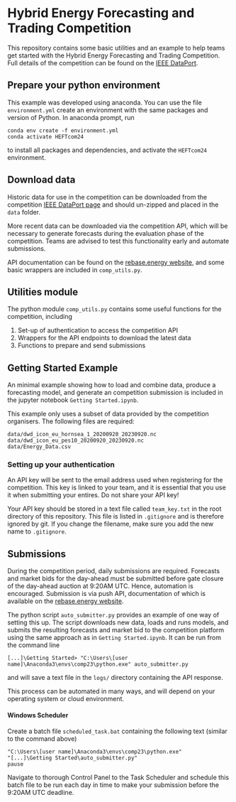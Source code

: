 # Hybrid Energy Forecasting and Trading Competition

This repository contains some basic utilities and an example to help teams get started with the Hybrid Energy Forecasting and Trading Competition. Full details of the competition can be found on the [IEEE DataPort](https://dx.doi.org/10.21227/5hn0-8091).

## Prepare your python environment

This example was developed using anaconda. You can use the file `environment.yml` create an environment with the same packages and version of Python. In anaconda prompt, run
```
conda env create -f environment.yml
conda activate HEFTcom24
```
to install all packages and dependencies, and activate the `HEFTcom24` environment.

## Download data

Historic data for use in the competition can be downloaded from the competition [IEEE DataPort page](https://dx.doi.org/10.21227/5hn0-8091) and should un-zipped and placed in the `data` folder.

More recent data can be downloaded via the competition API, which will be necessary to generate forecasts during the evaluation phase of the competition. Teams are advised to test this functionality early and automate submissions.

API documentation can be found on the [rebase.energy website](https://api.rebase.energy/challenges/redoc#tag/Data), and some basic wrappers are included in `comp_utils.py`.


## Utilities module

The python module `comp_utils.py` contains some useful functions for the competition, including

1. Set-up of authentication to access the competition API
2. Wrappers for the API endpoints to download the latest data
3. Functions to prepare and send submissions 

## Getting Started Example

An minimal example showing how to load and combine data, produce a forecasting model, and generate an competition submission is included in the jupyter notebook `Getting Started.ipynb`.

This example only uses a subset of data provided by the competition organisers. The following files are required:
```
data/dwd_icon_eu_hornsea_1_20200920_20230920.nc
data/dwd_icon_eu_pes10_20200920_20230920.nc
data/Energy_Data.csv
```

### Setting up your authentication

An API key will be sent to the email address used when registering for the competition. This key is linked to your team, and it is essential that you use it when submitting your entires. Do not share your API key!

Your API key should be stored in a text file called `team_key.txt` in the root directory of this repository. This file is listed in `.gitignore` and is therefore ignored by git. If you change the filename, make sure you add the new name to `.gitignore`.

## Submissions

During the competition period, daily submissions are required. Forecasts and market bids for the day-ahead must be submitted before gate closure of the day-ahead auction at 9:20AM UTC. Hence, automation is encouraged. Submission is via push API, documentation of which is available on the [rebase.energy website](https://api.rebase.energy/challenges/redoc#tag/Challenge/operation/post_submission_challenges__challenge_id__submit_post).

The python script `auto_submitter.py` provides an example of one way of setting this up. The script downloads new data, loads and runs models, and submits the resulting forecasts and market bid to the competition platform using the same approach as in `Getting Started.ipynb`. It can be run from the command line  
```
[...]\Getting Started> "C:\Users\[user name]\Anaconda3\envs\comp23\python.exe" auto_submitter.py
```
and will save a text file in the `logs/` directory containing the API response.

This process can be automated in many ways, and will depend on your operating system or cloud environment.

#### Windows Scheduler

Create a batch file `scheduled_task.bat` containing the following text (similar to the command above)
```
"C:\Users\[user name]\Anaconda3\envs\comp23\python.exe"
"[...]\Getting Started\auto_submitter.py"
pause
```
Navigate to thorough Control Panel to the Task Scheduler and schedule this batch file to be run each day in time to make your submission before the 9:20AM UTC deadline.